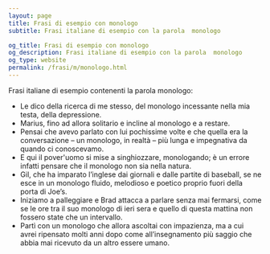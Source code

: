 ```yaml
---
layout: page
title: Frasi di esempio con monologo 
subtitle: Frasi italiane di esempio con la parola  monologo

og_title: Frasi di esempio con monologo 
og_description: Frasi italiane di esempio con la parola  monologo
og_type: website
permalink: /frasi/m/monologo.html
---
```


Frasi italiane di esempio contenenti la parola monologo:


- Le dico della ricerca di me stesso, del monologo incessante nella mia testa, della depressione.
- Marius, fino ad allora solitario e incline al monologo e a restare.
- Pensai che avevo parlato con lui pochissime volte e che quella era la conversazione – un monologo, in realtà – più lunga e impegnativa da quando ci conoscevamo.
- E qui il pover'uomo si mise a singhiozzare, monologando; è un errore infatti pensare che il monologo non sia nella natura.
- Gil, che ha imparato l’inglese dai giornali e dalle partite di baseball, se ne esce in un monologo fluido, melodioso e poetico proprio fuori della porta di Joe’s.
- Iniziamo a palleggiare e Brad attacca a parlare senza mai fermarsi, come se le ore tra il suo monologo di ieri sera e quello di questa mattina non fossero state che un intervallo.
- Partì con un monologo che allora ascoltai con impazienza, ma a cui avrei ripensato molti anni dopo come all’insegnamento più saggio che abbia mai ricevuto da un altro essere umano.
